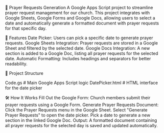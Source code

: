 📖 Prayer Requests Generation
A Google Apps Script project to streamline prayer request management for our church. This project integrates with Google Sheets, Google Forms and Google Docs, allowing users to select a date and automatically generate a formatted document with prayer requests for that specific day.

🚀 Features
Date Picker: Users can pick a specific date to generate prayer requests.
Google Sheets Integration: Prayer requests are stored in a Google Sheet and filtered by the selected date.
Google Docs Integration: A new section is added to a Google Doc, listing all prayer requests for the selected date.
Automatic Formatting: Includes headings and separators for better readability.

📂 Project Structure

Code.gs              # Main Google Apps Script logic
DatePicker.html      # HTML interface for the date picker

🛠️ How It Works
Fill Out the Google Form: Church members submit their prayer requests using a Google Form.
Generate Prayer Requests Document:
Click the Prayer Requests menu in the Google Sheet.
Select "Generate Prayer Requests" to open the date picker.
Pick a date to generate a new section in the linked Google Doc.
Output: A formatted document containing all prayer requests for the selected day is saved and updated automatically.

